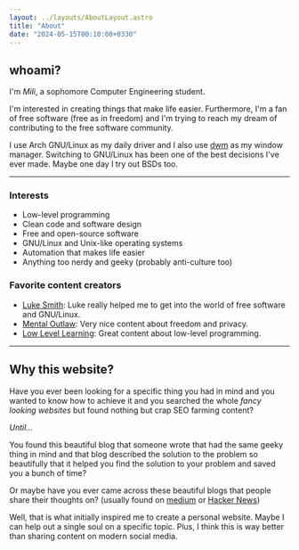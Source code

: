 ```yaml
---
layout: ../layouts/AboutLayout.astro
title: "About"
date: "2024-05-15T00:10:00+0330"
---
```


## whoami?

I'm _Mili_, a sophomore Computer Engineering student.

I'm interested in creating things
that make life easier. Furthermore, I'm a fan of free software (free as in freedom) and I'm trying to reach
my dream of contributing to the free software community.

I use Arch GNU/Linux as my daily driver and I also use [dwm](https://dwm.suckless.org/) as my window manager.
Switching to GNU/Linux has been one of the best decisions I've ever made. Maybe one day I try out BSDs too.

---

### Interests

- Low-level programming
- Clean code and software design
- Free and open-source software
- GNU/Linux and Unix-like operating systems
- Automation that makes life easier
- Anything too nerdy and geeky (probably anti-culture too)

### Favorite content creators

- [Luke Smith](https://www.youtube.com/@LukeSmithxyz): Luke really helped me to get into the world of free software and GNU/Linux.
- [Mental Outlaw](https://www.youtube.com/@MentalOutlaw): Very nice content about freedom and privacy.
- [Low Level Learning](https://www.youtube.com/@LowLevelLearning): Great content about low-level programming.

---

## Why this website?

Have you ever been looking for a specific thing you had in mind and you wanted
to know how to achieve it and you searched the whole _fancy looking websites_ but found
nothing but crap SEO farming content?

_Until..._

You found this beautiful blog that someone wrote that had the same geeky thing in mind
and that blog described the solution to the problem so beautifully that it helped you
find the solution to your problem and saved you a bunch of time?

Or maybe have you ever came across these beautiful blogs that people share their thoughts on?
(usually found on [medium](https://medium.com/) or [Hacker News](https://news.ycombinator.com/))

Well, that is what initially inspired me to create a personal website. Maybe I can help out a single
soul on a specific topic. Plus, I think this is way better than sharing content on modern social media.
